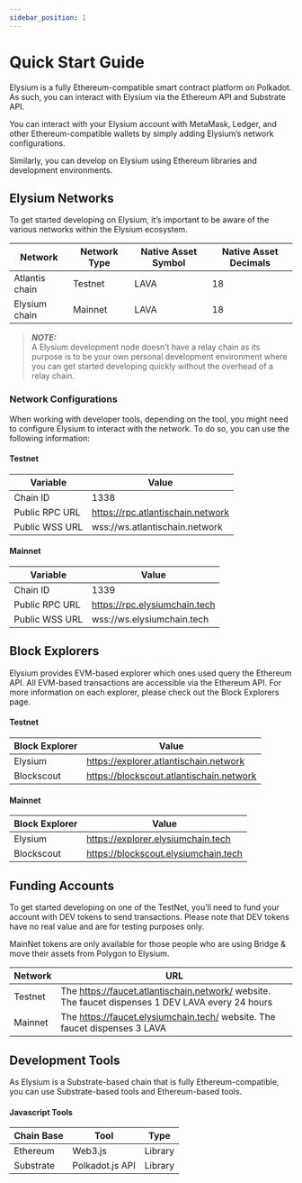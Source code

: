 ```yaml
---
sidebar_position: 1
---
```


# Quick Start Guide

Elysium is a fully Ethereum-compatible smart contract platform on Polkadot. As such, you can interact with Elysium via
the Ethereum API and Substrate API.

You can interact with your Elysium account with MetaMask, Ledger, and other Ethereum-compatible wallets by simply adding
Elysium’s network configurations.

Similarly, you can develop on Elysium using Ethereum libraries and development environments.

## Elysium Networks

To get started developing on Elysium, it’s important to be aware of the various networks within the Elysium ecosystem.

| Network        | Network Type | Native Asset Symbol | Native Asset Decimals |
|----------------|--------------|---------------------|-----------------------|
| Atlantis chain | Testnet      | LAVA                | 18                    |
| Elysium chain  | Mainnet      | LAVA                | 18                    |

> **_NOTE:_**  
> A Elysium development node doesn’t have a relay chain as its purpose is to be your own personal
> development environment where you can get started developing quickly without the overhead of a relay chain.

### Network Configurations

When working with developer tools, depending on the tool, you might need to configure Elysium to interact with the
network. To do so, you can use the following information:

#### Testnet

| Variable       | Value	                            | 
|----------------|-----------------------------------|
| Chain ID       | 1338                              | 
| Public RPC URL | https://rpc.atlantischain.network |
| Public WSS URL | wss://ws.atlantischain.network    |

#### Mainnet

| Variable       | Value	                        | 
|----------------|-------------------------------|
| Chain ID       | 1339                          | 
| Public RPC URL | https://rpc.elysiumchain.tech |
| Public WSS URL | wss://ws.elysiumchain.tech    |

## Block Explorers

Elysium provides EVM-based explorer which ones used query the Ethereum API. All EVM-based transactions are accessible
via the Ethereum API. For more information on each explorer, please check out the Block Explorers page.

#### Testnet

| Block Explorer | Value	                                   | 
|----------------|------------------------------------------|
| Elysium        | https://explorer.atlantischain.network   | 
| Blockscout     | https://blockscout.atlantischain.network |

#### Mainnet

| Block Explorer | Value	                               | 
|----------------|--------------------------------------|
| Elysium        | https://explorer.elysiumchain.tech   | 
| Blockscout     | https://blockscout.elysiumchain.tech |

## Funding Accounts

To get started developing on one of the TestNet, you’ll need to fund your account with DEV tokens to send transactions.
Please note that DEV tokens have no real value and are for testing purposes only.

MainNet tokens are only available for those people who are using Bridge & move their assets from Polygon to Elysium.

| Network | URL	                                                                                              | 
|---------|---------------------------------------------------------------------------------------------------|
| Testnet | The https://faucet.atlantischain.network/ website. The faucet dispenses 1 DEV LAVA every 24 hours | 
| Mainnet | The https://faucet.elysiumchain.tech/ website. The faucet dispenses 3 LAVA                        |

## Development Tools

As Elysium is a Substrate-based chain that is fully Ethereum-compatible, you can use Substrate-based tools and
Ethereum-based tools.

#### Javascript Tools

| Chain Base | Tool            | Type    |
|------------|-----------------|---------|
| Ethereum   | Web3.js         | Library |
| Substrate  | Polkadot.js API | Library |
